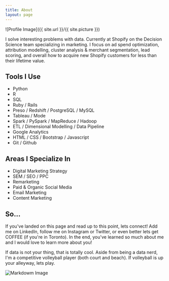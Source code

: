 ```yaml
---
title: About
layout: page
---
```

![Profile Image]({{ site.url }}/{{ site.picture }})

<p>I solve interesting problems with data. Currently at Shopify on the Decision Science team specializing in marketing. I focus on ad spend optimization, attribution modelling, cluster analysis & merchant segmentation, lead scoring, and overall how to acquire new Shopify customers for less than their lifetime value.</p>

<h2>Tools I Use</h2>

<ul class="skill-list">
	<li>Python</li>
	<li>R</li>
	<li>SQL</li>
	<li>Ruby / Rails</li>
	<li>Preso / Redshift / PostgreSQL / MySQL</li>
	<li>Tableau / Mode</li>
	<li>Spark / PySpark / MapReduce / Hadoop</li>
	<li>ETL / Dimensional Modelling / Data Pipeline</li>
	<li>Google Analytics</li>
	<li>HTML / CSS / Bootstrap / Javascript</li>
	<li>Git / Github</li>
</ul>

<h2>Areas I Specialize In</h2>

<ul>
	<li>Digital Marketing Strategy</li>
	<li>SEM / SEO / PPC</li>
	<li>Remarketing</li>
	<li>Paid & Organic Social Media</li>
	<li>Email Marketing</li>
	<li>Content Marketing</li>
</ul>

<h2>So...</h2>

<p>If you've landed on this page and read up to this point, lets connect! Add me on LinkedIn, follow me on Instagram or Twitter, or even better lets get COFFEE (if you're in Toronto). In the end, you've learned so much about me and I would love to learn more about you!

If data is not your thing, that is totally cool. Aside from being a data nerd, I'm a competitive volleyball player (both court and beach). If volleyball is up your alleyway, lets play.</p>

![Markdowm Image][1]


[1]: https://media.giphy.com/media/EqNfolceUiLPW/giphy.gif

